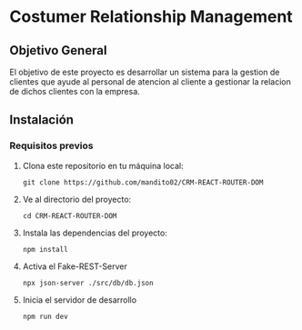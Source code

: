 # Costumer Relationship Management

## Objetivo General

El objetivo de este proyecto es desarrollar un sistema para la gestion de clientes que ayude al personal de atencion al cliente a gestionar la relacion de dichos clientes con la empresa.

## Instalación

### Requisitos previos

1. Clona este repositorio en tu máquina local:

    ```shell
    git clone https://github.com/mandito02/CRM-REACT-ROUTER-DOM
    ```

2. Ve al directorio del proyecto:

    ```shell
    cd CRM-REACT-ROUTER-DOM
    ```

3. Instala las dependencias del proyecto:

    ```shell
    npm install
    ```

4. Activa el Fake-REST-Server

      ```shell
      npx json-server ./src/db/db.json
      ```
5. Inicia el servidor de desarrollo

    ```shell
    npm run dev
    ```
